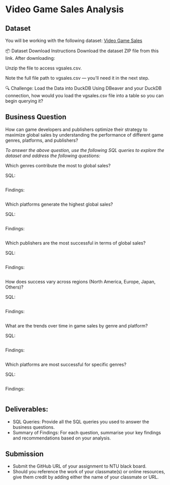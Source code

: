 # Video Game Sales Analysis

## Dataset

You will be working with the following dataset: [Video Game Sales](https://www.kaggle.com/datasets/gregorut/videogamesales?resource=download)

📦 Dataset Download Instructions
Download the dataset ZIP file from this link.
After downloading:

Unzip the file to access vgsales.csv.

Note the full file path to vgsales.csv — you'll need it in the next step.

🔍 Challenge: Load the Data into DuckDB
Using DBeaver and your DuckDB connection, how would you load the vgsales.csv file into a table so you can begin querying it?

## Business Question
How can game developers and publishers optimize their strategy to maximize global sales by understanding the performance of different game genres, platforms, and publishers?

*To answer the above question, use the following SQL queries to explore the dataset and address the following questions:*

Which genres contribute the most to global sales?

SQL:
```sql

```
Findings:
```findings

```
Which platforms generate the highest global sales?

SQL:
```sql

```
Findings:
```findings

```
Which publishers are the most successful in terms of global sales?

SQL:
```sql

```
Findings:
```findings

```
How does success vary across regions (North America, Europe, Japan, Others)?

SQL:
```sql

```
Findings:
```findings

```
What are the trends over time in game sales by genre and platform?

SQL:
```sql

```
Findings:
```findings

```
Which platforms are most successful for specific genres?

SQL:
```sql

```
Findings:
```findings

```
## Deliverables:
- SQL Queries: Provide all the SQL queries you used to answer the business questions.
- Summary of Findings: For each question, summarise your key findings and recommendations based on your analysis.

## Submission

- Submit the GitHub URL of your assignment to NTU black board.
- Should you reference the work of your classmate(s) or online resources, give them credit by adding either the name of your classmate or URL.
